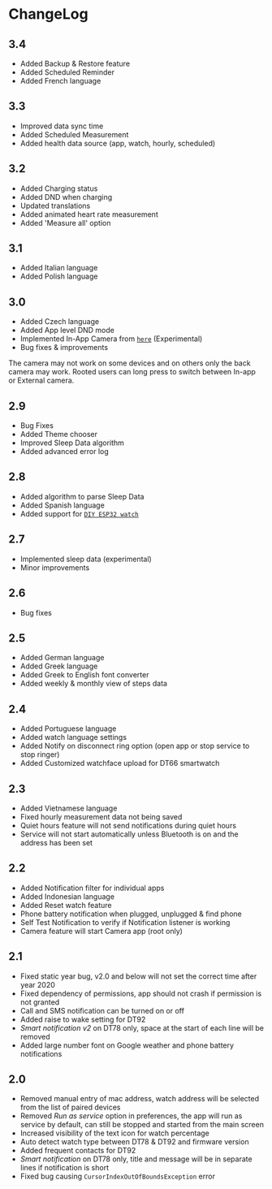 # ChangeLog

## 3.4
+ Added Backup & Restore feature
+ Added Scheduled Reminder
+ Added French language

## 3.3
+ Improved data sync time
+ Added Scheduled Measurement
+ Added health data source (app, watch, hourly, scheduled)

## 3.2
+ Added Charging status
+ Added DND when charging
+ Updated translations
+ Added animated heart rate measurement
+ Added 'Measure all' option

## 3.1
+ Added Italian language
+ Added Polish language

## 3.0
+ Added Czech language
+ Added App level DND mode
+ Implemented In-App Camera from [`here`](https://github.com/mmobin789/Android-Custom-Camera) (Experimental)
+ Bug fixes & improvements

The camera may not work on some devices and on others only the back camera may work. Rooted users can long press to switch between In-app or External camera.


## 2.9
+ Bug Fixes
+ Added Theme chooser
+ Improved Sleep Data algorithm
+ Added advanced error log

## 2.8
+ Added algorithm to parse Sleep Data
+ Added Spanish language
+ Added support for [`DIY ESP32 watch`](https://github.com/fbiego/ESP32_OLED_BLE)

## 2.7
+ Implemented sleep data (experimental)
+ Minor improvements

## 2.6
+ Bug fixes

## 2.5
+ Added German language
+ Added Greek language
+ Added Greek to English font converter
+ Added weekly & monthly view of steps data

## 2.4
+ Added Portuguese language
+ Added watch language settings
+ Added Notify on disconnect ring option (open app or stop service to stop ringer)
+ Added Customized watchface upload for DT66 smartwatch

## 2.3
+ Added Vietnamese language
+ Fixed hourly measurement data not being saved
+ Quiet hours feature will not send notifications during quiet hours
+ Service will not start automatically unless Bluetooth is on and the address has been set

## 2.2
+ Added Notification filter for individual apps
+ Added Indonesian language
+ Added Reset watch feature
+ Phone battery notification when plugged, unplugged & find phone
+ Self Test Notification to verify if Notification listener is working
+ Camera feature will start Camera app (root only)

## 2.1
+ Fixed static year bug, v2.0 and below will not set the correct time after year 2020
+ Fixed dependency of permissions, app should not crash if permission is not granted
+ Call and SMS notification can be turned on or off
+ Added raise to wake setting for DT92
+ *Smart notification v2* on DT78 only, space at the start of each line will be removed
+ Added large number font on Google weather and phone battery notifications

## 2.0
+ Removed manual entry of mac address, watch address will be selected from the list of paired devices
+ Removed *Run as service* option in preferences, the app will run as service by default, can still be stopped and started from the main screen
+ Increased visibility of the text icon for watch percentage
+ Auto detect watch type between DT78 & DT92 and firmware version
+ Added frequent contacts for DT92
+ *Smart notification* on DT78 only, title and message will be in separate lines if notification is short
+ Fixed bug causing `CursorIndexOutOfBoundsException` error
